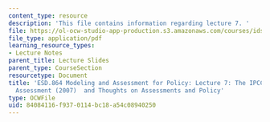 ```yaml
---
content_type: resource
description: 'This file contains information regarding lecture 7. '
file: https://ol-ocw-studio-app-production.s3.amazonaws.com/courses/ids-410j-modeling-and-assessment-for-policy-spring-2013/84084116f9370114bc18a54c08940250_MITESD_864S13_lecture7.pdf
file_type: application/pdf
learning_resource_types:
- Lecture Notes
parent_title: Lecture Slides
parent_type: CourseSection
resourcetype: Document
title: 'ESD.864 Modeling and Assessment for Policy: Lecture 7: The IPCC WG1 Fourth
  Assessment (2007)  and Thoughts on Assessments and Policy'
type: OCWFile
uid: 84084116-f937-0114-bc18-a54c08940250
---
```

